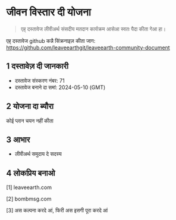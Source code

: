 # जीवन विस्तार दी योजना

>एह् दस्तावेज लीवीअर्थ संसदीय मतदान कार्यक्रम आसेआ स्वतः पैदा कीता गेआ हा।

एह् दस्तावेज github कन्नै सिंक्रनाइज़ कीता जाग: https://github.com/leaveearthgit/leaveearth-community-document

## 1 दस्तावेज़ दी जानकारी

- दस्तावेज संस्करण नंबर: 71
- दस्तावेज बनाने दा समां: 2024-05-10 (GMT)

## 2 योजना दा ब्यौरा

कोई प्लान चयन नहीं कीता

## 3 आभार
* लीवीअर्थ समुदाय दे सदस्य

## 4 लोकप्रिय बनाओ
[1] leaveearth.com

[2] bombmsg.com

[3] अस कल्पना करदे आं, फिरी अस इसगी पूरा करदे आं